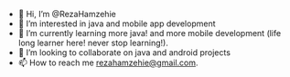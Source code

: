 - 👋 Hi, I’m @RezaHamzehie
- 👀 I’m interested in java and mobile app development
- 🌱 I’m currently learning more java! and more mobile development (life long learner here! never stop learning!).
- 💞️ I’m looking to collaborate on java and android projects
- 📫 How to reach me rezahamzehie@gmail.com.

<!---
RezaHamzehie/RezaHamzehie is a ✨ special ✨ repository because its `README.md` (this file) appears on your GitHub profile.
You can click the Preview link to take a look at your changes.
--->
